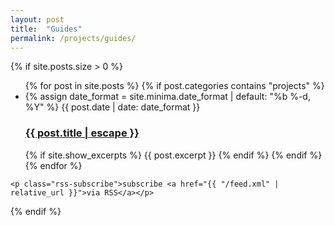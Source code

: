 ```yaml
---
layout: post
title:  "Guides"
permalink: /projects/guides/
---
```


<div class="project">

  {% if site.posts.size > 0 %}
    <ul class="post-list">
      {% for post in site.posts %}
        {% if post.categories contains "projects" %}
          <li>
            {% assign date_format = site.minima.date_format | default: "%b %-d, %Y" %}
            <span class="post-meta">{{ post.date | date: date_format }}</span>
            <h3>
              <a class="post-link" href="{{ post.url | relative_url }}">
                {{ post.title | escape }}
              </a>
            </h3>
            {% if site.show_excerpts %}
              {{ post.excerpt }}
            {% endif %}
        {% endif %}
          </li>
      {% endfor %}
    </ul>

    <p class="rss-subscribe">subscribe <a href="{{ "/feed.xml" | relative_url }}">via RSS</a></p>
  {% endif %}

</div>
